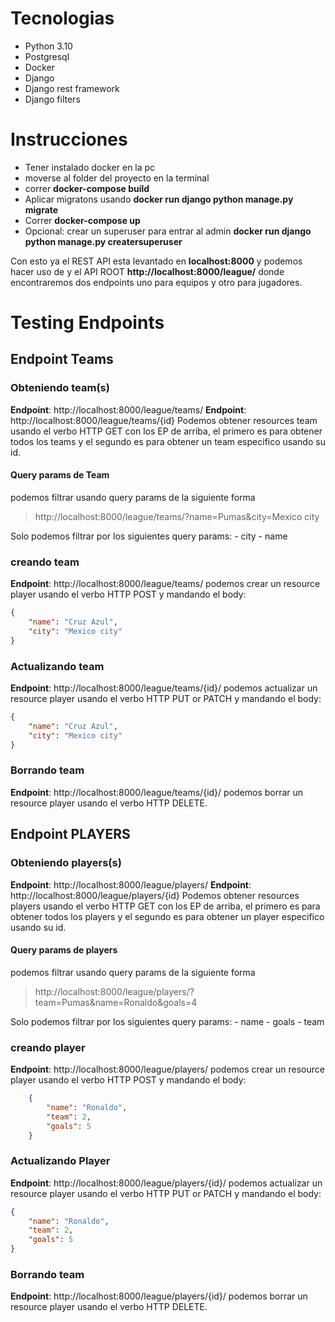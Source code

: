 # Tecnologias
- Python 3.10
- Postgresql
- Docker
- Django
- Django rest framework
- Django filters

# Instrucciones
- Tener instalado docker en la pc
- moverse al folder del proyecto en la terminal
- correr **docker-compose build**
- Aplicar migratons usando **docker run django python manage.py migrate**
- Correr **docker-compose up**
- Opcional: crear un superuser para entrar al admin **docker run django python manage.py creatersuperuser**

Con esto ya el REST API esta levantado en **localhost:8000** y podemos hacer uso de y el API ROOT **http://localhost:8000/league/** donde encontraremos dos endpoints uno para equipos y otro para jugadores.

# Testing Endpoints
## Endpoint Teams
### Obteniendo team(s)
**Endpoint**:  http://localhost:8000/league/teams/
**Endpoint**:  http://localhost:8000/league/teams/{id}
Podemos obtener resources team usando el verbo HTTP GET con los EP de arriba, el primero es para obtener todos los teams y el segundo es para obtener un team especifico usando su id.
#### Query params de Team
podemos filtrar usando query params de la siguiente forma
> http://localhost:8000/league/teams/?name=Pumas&city=Mexico city

Solo podemos filtrar por los siguientes query params:
    - city
    - name
### creando team
**Endpoint**:  http://localhost:8000/league/teams/
podemos crear un resource player usando el verbo HTTP POST y mandando el body:
```json
{
	"name": "Cruz Azul",
	"city": "Mexico city"
}
```
### Actualizando team
**Endpoint**:  http://localhost:8000/league/teams/{id}/
podemos actualizar un resource player usando el verbo HTTP PUT or PATCH y mandando el body:
```json
{
	"name": "Cruz Azul",
	"city": "Mexico city"
}
```
### Borrando team
**Endpoint**:  http://localhost:8000/league/teams/{id}/
podemos borrar un resource player usando el verbo HTTP DELETE.

## Endpoint PLAYERS
### Obteniendo players(s)
**Endpoint**:  http://localhost:8000/league/players/
**Endpoint**:  http://localhost:8000/league/players/{id}
Podemos obtener resources players usando el verbo HTTP GET con los EP de arriba, el primero es para obtener todos los players y el segundo es para obtener un player especifico usando su id.
#### Query params de players
podemos filtrar usando query params de la siguiente forma
> http://localhost:8000/league/players/?team=Pumas&name=Ronaldo&goals=4

Solo podemos filtrar por los siguientes query params:
    - name
    - goals
    - team
### creando player
**Endpoint**:  http://localhost:8000/league/players/
podemos crear un resource player usando el verbo HTTP POST y mandando el body:
```json
    {
        "name": "Ronaldo",
        "team": 2,
        "goals": 5
    }
```
### Actualizando Player
**Endpoint**:  http://localhost:8000/league/players/{id}/
podemos actualizar un resource player usando el verbo HTTP PUT or PATCH y mandando el body:
```json
{
	"name": "Ronaldo",
	"team": 2,
	"goals": 5
}
```
### Borrando team
**Endpoint**:  http://localhost:8000/league/players/{id}/
podemos borrar un resource player usando el verbo HTTP DELETE.
